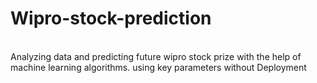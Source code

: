 # Wipro-stock-prediction
<br>
Analyzing data and predicting future wipro stock prize with the help of machine learning algorithms.
using key parameters without Deployment
